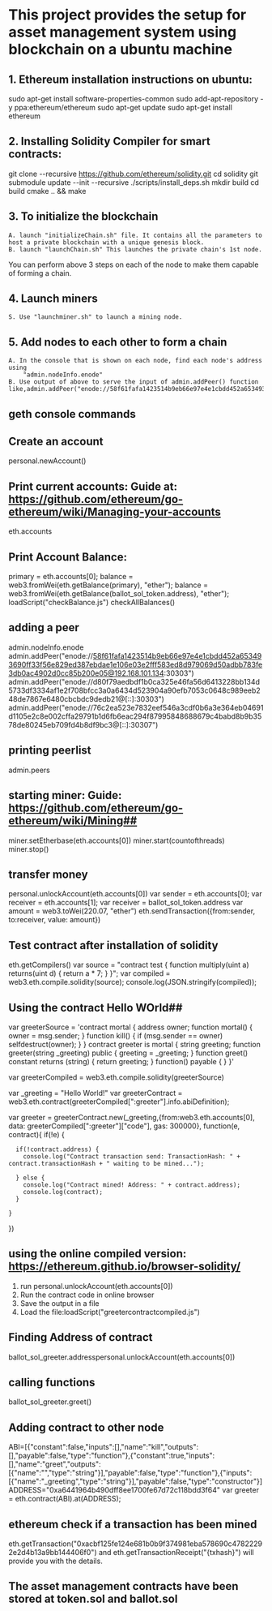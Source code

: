 # This project provides the setup for asset management system using blockchain on a ubuntu machine


## 1. Ethereum installation instructions on ubuntu:

sudo apt-get install software-properties-common
sudo add-apt-repository -y ppa:ethereum/ethereum
sudo apt-get update
sudo apt-get install ethereum


## 2. Installing Solidity Compiler for smart contracts:
git clone --recursive https://github.com/ethereum/solidity.git
cd solidity
git submodule update --init --recursive
./scripts/install_deps.sh
mkdir build
cd build
cmake .. && make


## 3. To initialize the blockchain
	A. launch "initializeChain.sh" file. It contains all the parameters to host a private blockchain with a unique genesis block.
	B. launch "launchChain.sh" This launches the private chain's 1st node.
	
You can perform above 3 steps on each of the node to make them capable of forming a chain.
## 4. Launch miners
	S. Use "launchminer.sh" to launch a mining node.

## 5. Add nodes to each other to form a chain
	A. In the console that is shown on each node, find each node's address using 
		"admin.nodeInfo.enode"
	B. Use output of above to serve the input of admin.addPeer() function
	like,admin.addPeer("enode://58f61fafa1423514b9eb66e97e4e1cbdd452a653493690ff33f56e829ed387ebdae1e106e03e2fff583ed8d979069d50adbb783fe3db0ac4902d0cc85b200e05@192.168.101.134:30303")



geth console commands
-----------------------------------------------------------------------
## Create an account
personal.newAccount()

## Print current accounts: Guide at: https://github.com/ethereum/go-ethereum/wiki/Managing-your-accounts
eth.accounts

## Print Account Balance:
primary = eth.accounts[0];
balance = web3.fromWei(eth.getBalance(primary), "ether");
balance = web3.fromWei(eth.getBalance(ballot_sol_token.address), "ether");
loadScript("checkBalance.js")
checkAllBalances()


## adding a peer
admin.nodeInfo.enode
admin.addPeer("enode://58f61fafa1423514b9eb66e97e4e1cbdd452a653493690ff33f56e829ed387ebdae1e106e03e2fff583ed8d979069d50adbb783fe3db0ac4902d0cc85b200e05@192.168.101.134:30303")
admin.addPeer("enode://d80f79aedbdf1b0ca325e46fa56d6413228bb134d5733df3334af1e2f708bfcc3a0a6434d523904a90efb7053c0648c989eeb248de7867e6480cbcbdc9dedb21@[::]:30303")
admin.addPeer("enode://76c2ea523e7832eef546a3cdf0b6a3e364eb04691d1105e2c8e002cffa29791b1d6fb6eac294f87995848688679c4babd8b9b3578de80245eb709fd4b8df9bc3@[::]:30307")

## printing peerlist
admin.peers

## starting miner: Guide: https://github.com/ethereum/go-ethereum/wiki/Mining##
miner.setEtherbase(eth.accounts[0])
miner.start(countofthreads)
miner.stop()


## transfer money
personal.unlockAccount(eth.accounts[0])
var sender = eth.accounts[0];
var receiver = eth.accounts[1];
var receiver = ballot_sol_token.address
var amount = web3.toWei(220.07, "ether")
eth.sendTransaction({from:sender, to:receiver, value: amount})

## Test contract after installation of solidity
eth.getCompilers()
var source = "contract test { function multiply(uint a) returns(uint d) { return a * 7; } }";
var compiled = web3.eth.compile.solidity(source);
console.log(JSON.stringify(compiled));

## Using the contract Hello WOrld##
var greeterSource = 'contract mortal { address owner; function mortal() { owner = msg.sender; } function kill() { if (msg.sender == owner) selfdestruct(owner); } } contract greeter is mortal { string greeting; function greeter(string _greeting) public { greeting = _greeting; } function greet() constant returns (string) { return greeting; } function() payable { } }'

var greeterCompiled = web3.eth.compile.solidity(greeterSource)


var _greeting = "Hello World!"
var greeterContract = web3.eth.contract(greeterCompiled["<stdin>:greeter"].info.abiDefinition);

var greeter = greeterContract.new(_greeting,{from:web3.eth.accounts[0], data: greeterCompiled["<stdin>:greeter"]["code"], gas: 300000}, function(e, contract){
    if(!e) {

      if(!contract.address) {
        console.log("Contract transaction send: TransactionHash: " + contract.transactionHash + " waiting to be mined...");

      } else {
        console.log("Contract mined! Address: " + contract.address);
        console.log(contract);
      }

    }
})


## using the online compiled version: https://ethereum.github.io/browser-solidity/
1. run personal.unlockAccount(eth.accounts[0])
2. Run the contract code in online browser
3. Save the output in a file
4. Load the file:loadScript("greetercontractcompiled.js")


## Finding Address of contract
ballot_sol_greeter.addresspersonal.unlockAccount(eth.accounts[0])

## calling functions
ballot_sol_greeter.greet()


## Adding contract to other node
ABI=[{"constant":false,"inputs":[],"name":"kill","outputs":[],"payable":false,"type":"function"},{"constant":true,"inputs":[],"name":"greet","outputs":[{"name":"","type":"string"}],"payable":false,"type":"function"},{"inputs":[{"name":"_greeting","type":"string"}],"payable":false,"type":"constructor"}]
ADDRESS="0xa6441964b490dff8ee1700fe67d72c118bdd3f64"
var greeter = eth.contract(ABI).at(ADDRESS);



## ethereum check if a transaction has been mined

eth.getTransaction("0xacbf125fe124e681b0b9f374981eba578690c47822292e2d4b13a9bb144406f0") and eth.getTransactionReceipt("{txhash}") will provide you with the details.

## The asset management contracts have been stored at token.sol and ballot.sol


